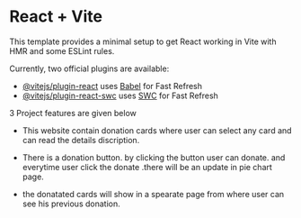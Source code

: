 # React + Vite

This template provides a minimal setup to get React working in Vite with HMR and some ESLint rules.

Currently, two official plugins are available:

- [@vitejs/plugin-react](https://github.com/vitejs/vite-plugin-react/blob/main/packages/plugin-react/README.md) uses [Babel](https://babeljs.io/) for Fast Refresh
- [@vitejs/plugin-react-swc](https://github.com/vitejs/vite-plugin-react-swc) uses [SWC](https://swc.rs/) for Fast Refresh

3 Project features are given below

- This website contain donation cards where user can select any card and can read the details discription.

- There is a donation button. by clicking the button user can donate. and everytime user click the donate .there will be an update in pie chart page.
- the donatated cards will show in a spearate page from where user can see his previous donation.
